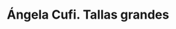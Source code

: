 ---
title: "Ángela Cufi. Tallas grandes"
url: /madrid/angela-cufi-tallas-grandes/
shop: Kleidung
---